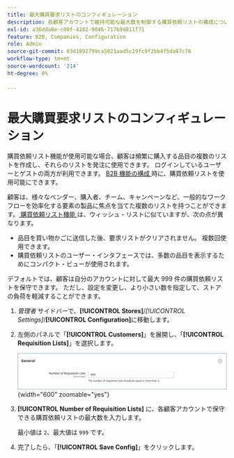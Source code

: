 ```yaml
---
title: 最大購買要求リストのコンフィギュレーション
description: 各顧客アカウントで維持可能な最大数を制御する購買依頼リストの構成について説明します。
exl-id: a36dda0e-c00f-4182-9046-717b9d811f71
feature: B2B, Companies, Configuration
role: Admin
source-git-commit: 03d1892799ca5021aad5c19fc9f2bb4f5da87c76
workflow-type: tm+mt
source-wordcount: '214'
ht-degree: 0%

---
```


# 最大購買要求リストのコンフィギュレーション

購買依頼リスト機能が使用可能な場合、顧客は頻繁に購入する品目の複数のリストを作成し、それらのリストを発注に使用できます。 ログインしているユーザーとゲストの両方が利用できます。 [B2B 機能の構成 &#x200B;](enable-basic-features.md) 時に、購買依頼リストを使用可能にできます。

顧客は、様々なベンダー、購入者、チーム、キャンペーンなど、一般的なワークフローを効率化する要素の製品に焦点を当てた複数のリストを持つことができます。 [&#x200B; 購買依頼リスト機能 &#x200B;](requisition-lists.md) は、ウィッシュ・リストに似ていますが、次の点が異なります。

- 品目を買い物かごに送信した後、要求リストがクリアされません。 複数回使用できます。
- 購買依頼リストのユーザー・インタフェースでは、多数の品目を表示するためにコンパクト・ビューが使用されます。

デフォルトでは、顧客は自分のアカウントに対して最大 999 件の購買依頼リストを保守できます。 ただし、設定を変更し、より小さい数を指定して、ストアの負荷を軽減することができます。

1. _管理者_ サイドバーで、**[!UICONTROL Stores]**/_[!UICONTROL Settings]_/**[!UICONTROL Configuration]**&#x200B;に移動します。

1. 左側のパネルで「**[!UICONTROL Customers]**」を展開し、「**[!UICONTROL Requisition Lists]**」を選択します。

   ![&#x200B; 購買依頼リスト – 一般設定 &#x200B;](./assets/requisition-lists-general.png){width="600" zoomable="yes"}

1. **[!UICONTROL Number of Requisition Lists]** に、各顧客アカウントで保守できる購買依頼リストの最大数を入力します。

   最小値は `2`、最大値は `999` です。

1. 完了したら、「**[!UICONTROL Save Config]**」をクリックします。
